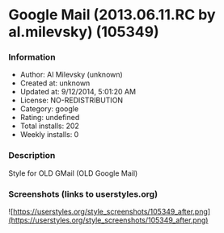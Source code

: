 # Google Mail (2013.06.11.RC by al.milevsky) (105349)

### Information
- Author: Al Milevsky (unknown)
- Created at: unknown
- Updated at: 9/12/2014, 5:01:20 AM
- License: NO-REDISTRIBUTION
- Category: google
- Rating: undefined
- Total installs: 202
- Weekly installs: 0


### Description
Style for OLD GMail (OLD Google Mail)


### Screenshots (links to userstyles.org)
![https://userstyles.org/style_screenshots/105349_after.png](https://userstyles.org/style_screenshots/105349_after.png)


